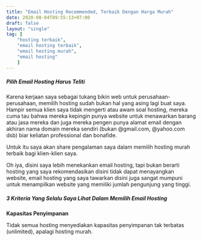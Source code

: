 ```yaml
---
title: "Email Hosting Recommended, Terbaik Dengan Harga Murah"
date: 2020-08-04T09:55:13+07:00
draft: false
layout: "single"
tag: [
    "hosting terbaik",
    "email hosting terbaik",
    "email hosting murah",
    "email hosting"
    ]
---
```


##### Pilih Email Hosting Harus Teliti

Karena kerjaan saya sebagai tukang bikin web untuk perusahaan-perusahaan, memilih hosting sudah bukan hal yang asing lagi buat saya. Hampir semua klien saya tidak mengerti atau awam soal hosting, mereka cuma tau bahwa mereka kepingin punya website untuk menawarkan barang atau jasa mereka dan juga mereka pengen punya alamat email dengan akhiran nama domain mereka sendiri (bukan @gmail.com, @yahoo.com dsb) biar keliatan professional dan bonafide.

Untuk itu saya akan share pengalaman saya dalam memilih hosting murah terbaik bagi klien-klien saya.

Oh iya, disini saya lebih menekankan email hosting, tapi bukan berarti hosting yang saya rekomendasikan disini tidak dapat menayangkan website, email hosting yang saya tawarkan disini juga sangat mumpuni untuk menampilkan website yang memiliki jumlah pengunjung yang tinggi.

##### 3 Kriteria Yang Selalu Saya Lihat Dalam Memilih Email Hosting

**Kapasitas Penyimpanan**

Tidak semua hosting menyediakan kapasitas penyimpanan tak terbatas (unlimited), apalagi hosting murah.